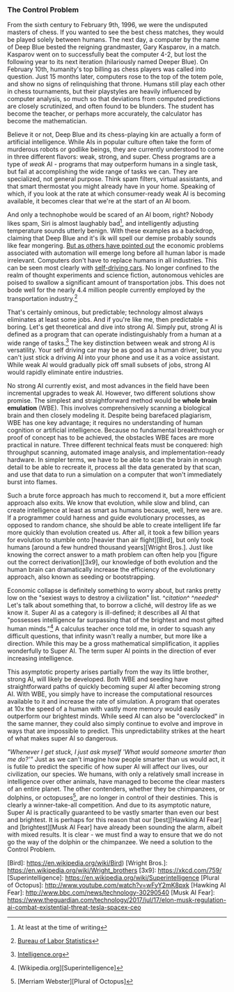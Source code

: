 <link rel="shortcut icon" type="image/png" href="favicon.ico"/>
<link rel="stylesheet" Type="text/css" href="http://people.virginia.edu/~nj7kv/style.css">
<title>The Control Problem</title>

### The Control Problem

From the sixth century to February 9th, 1996, we were the undisputed masters of chess. If you wanted to see the best chess matches, they would be played solely between humans. The next day, a computer by the name of Deep Blue bested the reigning grandmaster, Gary Kasparov, in a match. Kasparov went on to successfully beat the computer 4-2, but lost the following year to its next iteration (hilariously named Deeper Blue). On February 10th, humanity's top billing as chess players was called into question. Just 15 months later, computers rose to the top of the totem pole, and show no signs of relinquishing that throne. Humans still play each other in chess tournaments, but their playstyles are heavily influenced by computer analysis, so much so that deviations from computed predictions are closely scrutinized, and often found to be blunders. The student has become the teacher, or perhaps more accurately, the calculator has become the mathematician.

Believe it or not, Deep Blue and its chess-playing kin are actually a form of artificial intelligence. While AIs in popular culture often take the form of murderous robots or godlike beings, they are currently understood to come in three different flavors: weak, strong, and super. Chess programs are a type of _weak_ AI - programs that may outperform humans in a single task, but fail at accomplishing the wide range of tasks we can. They are specialized, not general purpose. Think spam filters, virtual assistants, and that smart thermostat you might already have in your home. Speaking of which, if you look at the rate at which consumer-ready weak AI is becoming available, it becomes clear that we're at the start of an AI boom.

And only a technophobe would be scared of an AI boom, right? Nobody likes spam, Siri is almost laughably bad[^fn1], and intelligently adjusting temperature sounds utterly benign. With these examples as a backdrop, claiming that Deep Blue and it's ilk will spell our demise probably sounds like fear mongering. [But as others have pointed out][Humans Need Not Apply] the economic problems associated with automation will emerge long before all human labor is made irrelevant. Computers don't have to replace humans in all industries. This can be seen most clearly with [self-driving cars][Self Driving Hyundai]. No longer confined to the realm of thought experiments and science fiction, autonomous vehicles are poised to swallow a significant amount of transportation jobs. This does not bode well for the nearly 4.4 million people currently employed by the transportation industry.[^fn2]

That's certainly ominous, but predictable; technology almost always eliminates at least some jobs. And if you're like me, then predictable = boring. Let's get theoretical and dive into strong AI. Simply put, strong AI is defined as a program that can operate indistinguishably from a human at a wide range of tasks.[^fn3] The key distinction between weak and strong AI is versatility. Your self driving car may be as good as a human driver, but you can't just stick a driving AI into your phone and use it as a voice assistant. While weak AI would gradually pick off small subsets of jobs, strong AI would rapidly eliminate entire industries. 

No strong AI currently exist, and most advances in the field have been incremental upgrades to weak AI. However, two different solutions show promise. The simplest and straightforward method would be **whole brain emulation** (WBE). This involves comprehensively scanning a biological brain and then closely modeling it. Despite being barefaced plagiarism, WBE has one key advantage; it requires no understanding of human cognition or artificial intelligence. Because no fundamental breakthrough or proof of concept has to be achieved, the obstacles WBE faces are more practical in nature. Three different technical feats must be conquered: high throughput scanning, automated image analysis, and implementation-ready hardware. In simpler terms, we have to be able to scan the brain in enough detail to be able to recreate it, process all the data generated by that scan, and use that data to run a simulation on a computer that won't immediately burst into flames.

Such a brute force approach has much to reccomend it, but a more efficient approach also exits. We know that evolution, while slow and blind, can create intelligence at least as smart as humans because, well, here we are. If a programmer could harness and guide evolutionary processes, as opposed to random chance, she should be able to create intelligent life far more quickly than evolution created us. After all, it took a few billion years for evolution to stumble onto [heavier than air flight][Bird], but only took humans [around a few hundred thousand years][Wright Bros.]. Just like knowing the correct answer to a math problem can often help you [figure out the correct derivation][3x9], our knowledge of both evolution and the human brain can dramatically increase the efficiency of the evolutionary approach, also known as seeding or bootstrapping.

Economic collapse is definitely something to worry about, but ranks pretty low on the "sexiest ways to destroy a civilization" list. ^_citation_^ ^_needed_^  Let's talk about something that, to borrow a cliché, will destroy life as we know it. Super AI as a category is ill-defined; it describes all AI that "possesses intelligence far surpassing that of the brightest and most gifted human minds."[^fn4] A calculus teacher once told me, in order to squash any difficult questions, that infinity wasn't really a number, but more like a direction. While this may be a gross mathematical simplification, it applies wonderfully to Super AI. The term super AI points in the direction of ever increasing intelligence.

This asymptotic property arises partially from the way its little brother, strong AI, will likely be developed. Both WBE and seeding have straightforward paths of quickly becoming super AI after becoming strong AI. With WBE, you simply have to increase the computational resources available to it and increase the rate of simulation. A program that operates at 10x the speed of a human with vastly more memory would easily outperform our brightest minds. While seed AI can also be "overclocked" in the same manner, they could also simply continue to evolve and improve in ways that are impossible to predict. This unpredictability strikes at the heart of what makes super AI so dangerous.

_"Whenever I get stuck, I just ask myself 'What would someone smarter than me do?'"_ Just as we can't imagine how people smarter than us would act, it is futile to predict the specific of how super AI will affect our lives, our civilization, our species. We humans, with only a relatively small increase in intelligence over other animals, have managed to become the clear masters of an entire planet. The other contenders, whether they be chimpanzees, or dolphins, or octopuses[^fn5], are no longer in control of their destinies. This is clearly a winner-take-all competition. And due to its asymptotic nature, Super AI is practically guaranteed to be vastly smarter than even our best and brightest. It is perhaps for this reason that our [best][Hawking AI Fear] and [brightest][Musk AI Fear] have already been sounding the alarm, albeit with mixed results. It is clear - we must find a way to ensure that we do not go the way of the dolphin or the chimpanzee. We need a solution to the Control Problem.


[^fn1]: At least at the time of writing
[^fn2]: [Bureau of Labor Statistics][Labor Stats]
[^fn3]: [Intelligence.org][AGI]
[^fn4]: [Wikipedia.org][Superintelligence]
[^fn5]: [Merriam Webster][Plural of Octopus]

[Office Space]: https://www.youtube.com/watch?v=fjsSr3z5nVk
[Humans Need Not Apply]: https://www.youtube.com/watch?v=7Pq-S557XQU
[Self Driving Hyundai]: https://www.youtube.com/watch?v=EPTIXldrq3Q
[Labor Stats]: https://www.bls.gov/emp/ep_table_201.htm
[AGI]: https://intelligence.org/2013/08/11/what-is-agi/
[Bird]: https://en.wikipedia.org/wiki/Bird)
[Wright Bros.]: https://en.wikipedia.org/wiki/Wright_brothers
[3x9]: https://xkcd.com/759/
[Superintelligence]: https://en.wikipedia.org/wiki/Superintelligence
[Plural of Octopus]: http://www.youtube.com/watch?v=wFyY2mK8pxk
[Hawking AI Fear]: http://www.bbc.com/news/technology-30290540
[Musk AI Fear]: https://www.theguardian.com/technology/2017/jul/17/elon-musk-regulation-ai-combat-existential-threat-tesla-spacex-ceo
